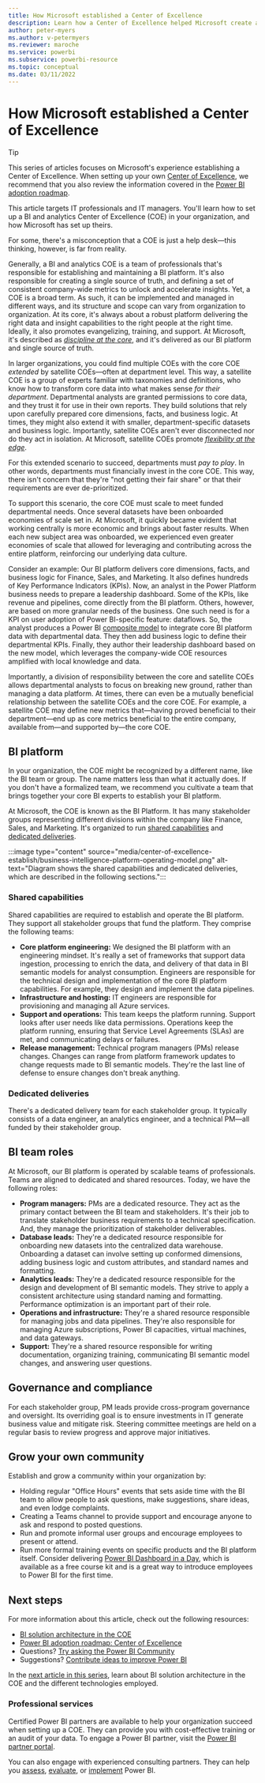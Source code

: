 ```yaml
---
title: How Microsoft established a Center of Excellence
description: Learn how a Center of Excellence helped Microsoft create a standardized analytics and data platform to unlock insights with the right operating model, stakeholder engagement, and shared and dedicated investments.
author: peter-myers
ms.author: v-petermyers
ms.reviewer: maroche
ms.service: powerbi
ms.subservice: powerbi-resource
ms.topic: conceptual
ms.date: 03/11/2022
---
```

# How Microsoft established a Center of Excellence

> [!TIP]
> This series of articles focuses on Microsoft's experience establishing a Center of Excellence. When setting up your own [Center of Excellence](powerbi-adoption-roadmap-center-of-excellence.md), we recommend that you also review the information covered in the [Power BI adoption roadmap](powerbi-adoption-roadmap-overview.md).

This article targets IT professionals and IT managers. You'll learn how to set up a BI and analytics Center of Excellence (COE) in your organization, and how Microsoft has set up theirs.

For some, there's a misconception that a COE is just a help desk—this thinking, however, is far from reality.

Generally, a BI and analytics COE is a team of professionals that's responsible for establishing and maintaining a BI platform. It's also responsible for creating a single source of truth, and defining a set of consistent company-wide metrics to unlock and accelerate insights. Yet, a COE is a broad term. As such, it can be implemented and managed in different ways, and its structure and scope can vary from organization to organization. At its core, it's always about a robust platform delivering the right data and insight capabilities to the right people at the right time. Ideally, it also promotes evangelizing, training, and support. At Microsoft, it's described as *[discipline at the core](center-of-excellence-microsoft-business-intelligence-transformation.md#discipline-at-the-core)*, and it's delivered as our BI platform and single source of truth.

In larger organizations, you could find multiple COEs with the core COE *extended* by satellite COEs—often at department level. This way, a satellite COE is a group of experts familiar with taxonomies and definitions, who know how to transform core data into what makes sense *for their department*. Departmental analysts are granted permissions to core data, and they trust it for use in their own reports. They build solutions that rely upon carefully prepared core dimensions, facts, and business logic. At times, they might also extend it with smaller, department-specific datasets and business logic. Importantly, satellite COEs aren't ever disconnected nor do they act in isolation. At Microsoft, satellite COEs promote *[flexibility at the edge](center-of-excellence-microsoft-business-intelligence-transformation.md#flexibility-at-the-edge)*.

For this extended scenario to succeed, departments must *pay to play*. In other words, departments must financially invest in the core COE. This way, there isn't concern that they're "not getting their fair share" or that their requirements are ever de-prioritized.

To support this scenario, the core COE must scale to meet funded departmental needs. Once several datasets have been onboarded economies of scale set in. At Microsoft, it quickly became evident that working centrally is more economic and brings about faster results. When each new subject area was onboarded, we experienced even greater economies of scale that allowed for leveraging and contributing across the entire platform, reinforcing our underlying data culture.

Consider an example: Our BI platform delivers core dimensions, facts, and business logic for Finance, Sales, and Marketing. It also defines hundreds of Key Performance Indicators (KPIs). Now, an analyst in the Power Platform business needs to prepare a leadership dashboard. Some of the KPIs, like revenue and pipelines, come directly from the BI platform. Others, however, are based on more granular needs of the business. One such need is for a KPI on user adoption of Power BI-specific feature: dataflows. So, the analyst produces a Power BI [composite model](composite-model-guidance.md) to integrate core BI platform data with departmental data. They then add business logic to define their departmental KPIs. Finally, they author their leadership dashboard based on the new model, which leverages the company-wide COE resources amplified with local knowledge and data.

Importantly, a division of responsibility between the core and satellite COEs allows departmental analysts to focus on breaking new ground, rather than managing a data platform. At times, there can even be a mutually beneficial relationship between the satellite COEs and the core COE. For example, a satellite COE may define new metrics that—having proved beneficial to their department—end up as core metrics beneficial to the entire company, available from—and supported by—the core COE.

## BI platform

In your organization, the COE might be recognized by a different name, like the BI team or group. The name matters less than what it actually does. If you don't have a formalized team, we recommend you cultivate a team that brings together your core BI experts to establish your BI platform.

At Microsoft, the COE is known as the BI Platform. It has many stakeholder groups representing different divisions within the company like Finance, Sales, and Marketing. It's organized to run [shared capabilities](#shared-capabilities) and [dedicated deliveries](#dedicated-deliveries).

:::image type="content" source="media/center-of-excellence-establish/business-intelligence-platform-operating-model.png" alt-text="Diagram shows the shared capabilities and dedicated deliveries, which are described in the following sections.":::

### Shared capabilities

Shared capabilities are required to establish and operate the BI platform. They support all stakeholder groups that fund the platform. They comprise the following teams:

- **Core platform engineering:** We designed the BI platform with an engineering mindset. It's really a set of frameworks that support data ingestion, processing to enrich the data, and delivery of that data in BI semantic models for analyst consumption. Engineers are responsible for the technical design and implementation of the core BI platform capabilities. For example, they design and implement the data pipelines.
- **Infrastructure and hosting:** IT engineers are responsible for provisioning and managing all Azure services.
- **Support and operations:** This team keeps the platform running. Support looks after user needs like data permissions. Operations keep the platform running, ensuring that Service Level Agreements (SLAs) are met, and communicating delays or failures.
- **Release management:** Technical program managers (PMs) release changes. Changes can range from platform framework updates to change requests made to BI semantic models. They're the last line of defense to ensure changes don't break anything.

### Dedicated deliveries

There's a dedicated delivery team for each stakeholder group. It typically consists of a data engineer, an analytics engineer, and a technical PM—all funded by their stakeholder group.

## BI team roles

At Microsoft, our BI platform is operated by scalable teams of professionals. Teams are aligned to dedicated and shared resources. Today, we have the following roles:

- **Program managers:** PMs are a dedicated resource. They act as the primary contact between the BI team and stakeholders. It's their job to translate stakeholder business requirements to a technical specification. And, they manage the prioritization of stakeholder deliverables.
- **Database leads:** They're a dedicated resource responsible for onboarding new datasets into the centralized data warehouse. Onboarding a dataset can involve setting up conformed dimensions, adding business logic and custom attributes, and standard names and formatting.
- **Analytics leads:** They're a dedicated resource responsible for the design and development of BI semantic models. They strive to apply a consistent architecture using standard naming and formatting. Performance optimization is an important part of their role.
- **Operations and infrastructure:** They're a shared resource responsible for managing jobs and data pipelines. They're also responsible for managing Azure subscriptions, Power BI capacities, virtual machines, and data gateways.
- **Support:** They're a shared resource responsible for writing documentation, organizing training, communicating BI semantic model changes, and answering user questions.

## Governance and compliance

For each stakeholder group, PM leads provide cross-program governance and oversight. Its overriding goal is to ensure investments in IT generate business value and mitigate risk. Steering committee meetings are held on a regular basis to review progress and approve major initiatives.

## Grow your own community

Establish and grow a community within your organization by:

- Holding regular "Office Hours" events that sets aside time with the BI team to allow people to ask questions, make suggestions, share ideas, and even lodge complaints.
- Creating a Teams channel to provide support and encourage anyone to ask and respond to posted questions.
- Run and promote informal user groups and encourage employees to present or attend.
- Run more formal training events on specific products and the BI platform itself. Consider delivering [Power BI Dashboard in a Day](https://powerbi.microsoft.com/diad/), which is available as a free course kit and is a great way to introduce employees to Power BI for the first time.

## Next steps

For more information about this article, check out the following resources:

- [BI solution architecture in the COE](center-of-excellence-business-intelligence-solution-architecture.md)
- [Power BI adoption roadmap: Center of Excellence](powerbi-adoption-roadmap-center-of-excellence.md)
- Questions? [Try asking the Power BI Community](https://community.powerbi.com/)
- Suggestions? [Contribute ideas to improve Power BI](https://ideas.powerbi.com/)

In the [next article in this series](center-of-excellence-business-intelligence-solution-architecture.md), learn about BI solution architecture in the COE and the different technologies employed.

### Professional services

Certified Power BI partners are available to help your organization succeed when setting up a COE. They can provide you with cost-effective training or an audit of your data. To engage a Power BI partner, visit the [Power BI partner portal](https://powerbi.microsoft.com/partners/).

You can also engage with experienced consulting partners. They can help you [assess](https://appsource.microsoft.com/marketplace/consulting-services?product=power-bi&serviceType=assessment&country=ALL&region=ALL), [evaluate](https://appsource.microsoft.com/marketplace/consulting-services?product=power-bi&serviceType=proof-of-concept&country=ALL&region=ALL), or [implement](https://appsource.microsoft.com/marketplace/consulting-services?product=power-bi&serviceType=implementation&country=ALL&region=ALL&page=1) Power BI.
